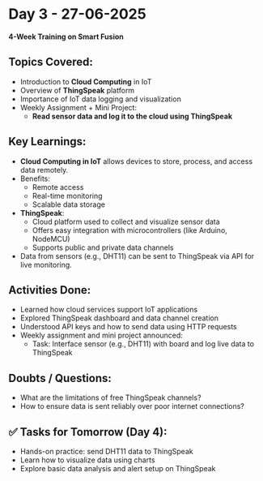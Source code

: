 # Day 3 - 27-06-2025
**4-Week Training on Smart Fusion**

## Topics Covered:
- Introduction to **Cloud Computing** in IoT
- Overview of **ThingSpeak** platform
- Importance of IoT data logging and visualization
- Weekly Assignment + Mini Project:
  - **Read sensor data and log it to the cloud using ThingSpeak**

##  Key Learnings:
- **Cloud Computing in IoT** allows devices to store, process, and access data remotely.
- Benefits:
  - Remote access
  - Real-time monitoring
  - Scalable data storage
- **ThingSpeak**:
  - Cloud platform used to collect and visualize sensor data
  - Offers easy integration with microcontrollers (like Arduino, NodeMCU)
  - Supports public and private data channels
- Data from sensors (e.g., DHT11) can be sent to ThingSpeak via API for live monitoring.

## Activities Done:
- Learned how cloud services support IoT applications
- Explored ThingSpeak dashboard and data channel creation
- Understood API keys and how to send data using HTTP requests
- Weekly assignment and mini project announced:
  - Task: Interface sensor (e.g., DHT11) with board and log live data to ThingSpeak

##  Doubts / Questions:
- What are the limitations of free ThingSpeak channels?
- How to ensure data is sent reliably over poor internet connections?

## ✅ Tasks for Tomorrow (Day 4):
- Hands-on practice: send DHT11 data to ThingSpeak
- Learn how to visualize data using charts
- Explore basic data analysis and alert setup on ThingSpeak

